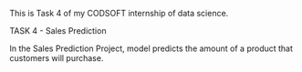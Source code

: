 This is Task 4 of my CODSOFT internship of data science.

TASK 4 - Sales Prediction

In the Sales Prediction Project, model predicts the amount of a product that customers will purchase.
